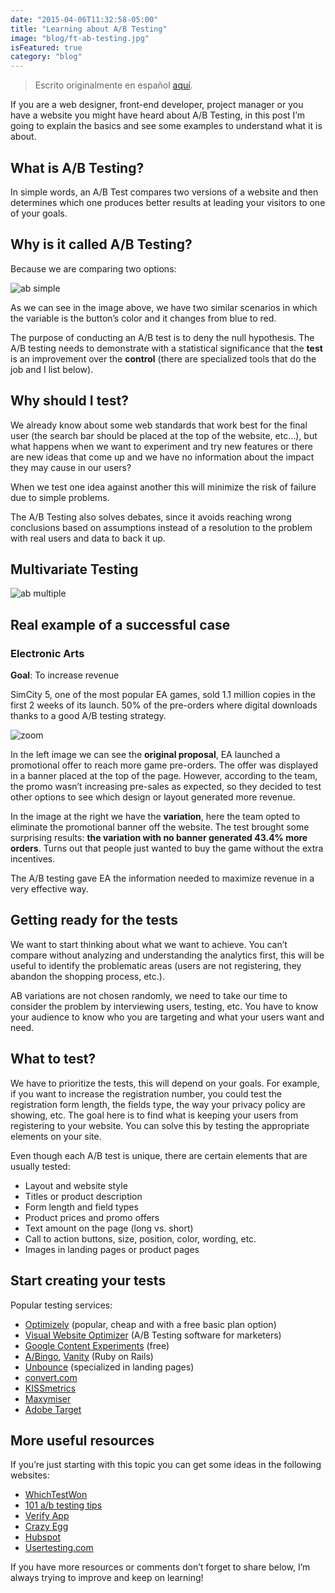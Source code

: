 ```yaml
---
date: "2015-04-06T11:32:58-05:00"
title: "Learning about A/B Testing"
image: "blog/ft-ab-testing.jpg"
isFeatured: true
category: "blog"
---
```


> Escrito originalmente en español [aquí](http://frontendlabs.io/2435--que-es-ab-testing).

If you are a web designer, front-end developer, project manager or you have a website you might have heard about A/B Testing, in this post I’m going to explain the basics and see some examples to understand what it is about.

## What is A/B Testing?

In simple words, an A/B Test compares two versions of a website and then determines which one produces better results at leading your visitors to one of your goals.

## Why is it called A/B Testing?

Because we are comparing two options:

![ab simple](blog/ab-simple.png)

As we can see in the image above, we have two similar scenarios in which the variable is the button’s color and it changes from blue to red.

The purpose of conducting an A/B test is to deny the null hypothesis. The A/B testing needs to demonstrate with a statistical significance that the **test** is an improvement over the **control** (there are specialized tools that do the job and I list below).

## Why should I test?

We already know about some web standards that work best for the final user (the search bar should be placed at the top of the website, etc…), but what happens when we want to experiment and try new features or there are new ideas that come up and we have no information about the impact they may cause in our users?

When we test one idea against another this will minimize the risk of failure due to simple problems.

The A/B Testing also solves debates, since it avoids reaching wrong conclusions based on assumptions instead of a resolution to the problem with real users and data to back it up.

## Multivariate Testing

![ab multiple](blog/ab-multiple.png)

## Real example of a successful case

### Electronic Arts

**Goal**: To increase revenue

SimCity 5, one of the most popular EA games, sold 1.1 million copies in the first 2 weeks of its launch. 50% of the pre-orders where digital downloads thanks to a good A/B testing strategy.

![zoom](blog/simcity_original.jpg)

In the left image we can see the **original proposal**, EA launched a promotional offer to reach more game pre-orders. The offer was displayed in a banner placed at the top of the page. However, according to the team, the promo wasn’t increasing pre-sales as expected, so they decided to test other options to see which design or layout generated more revenue.

In the image at the right we have the **variation**, here the team opted to eliminate the promotional banner off the website. The test brought some surprising results: **the variation with no banner generated 43.4% more orders**. Turns out that people just wanted to buy the game without the extra incentives.

The A/B testing gave EA the information needed to maximize revenue in a very effective way.

## Getting ready for the tests

We want to start thinking about what we want to achieve. You can’t compare without analyzing and understanding the analytics first, this will be useful to identify the problematic areas (users are not registering, they abandon the shopping process, etc.).

AB variations are not chosen randomly, we need to take our time to consider the problem by interviewing users, testing, etc. You have to know your audience to know who you are targeting and what your users want and need.

## What to test?

We have to prioritize the tests, this will depend on your goals. For example, if you want to increase the registration number, you could test the registration form length, the fields type, the way your privacy policy are showing, etc. The goal here is to find what is keeping your users from registering to your website. You can solve this by testing the appropriate elements on your site.

Even though each A/B test is unique, there are certain elements that are usually tested:

-   Layout and website style
-   Titles or product description
-   Form length and field types
-   Product prices and promo offers
-   Text amount on the page (long vs. short)
-   Call to action buttons, size, position, color, wording, etc.
-   Images in landing pages or product pages

## Start creating your tests

Popular testing services:

-   [Optimizely](https://www.optimizely.com/) (popular, cheap and with a free basic plan option)
-   [Visual Website Optimizer](https://vwo.com/) (A/B Testing software for marketers)
-   [Google Content Experiments](https://support.google.com/analytics/answer/1745149) (free)
-   [A/Bingo](https://www.bingocardcreator.com/abingo), [Vanity](http://vanity.labnotes.org/) (Ruby on Rails)
-   [Unbounce](http://unbounce.com/) (specialized in landing pages)
-   [convert.com](http://www.convert.com/)
-   [KISSmetrics](https://www.kissmetrics.com/)
-   [Maxymiser](https://www.maxymiser.com/)
-   [Adobe Target](http://www.adobe.com/la/solutions/testing-targeting.html)

## More useful resources

If you’re just starting with this topic you can get some ideas in the following websites:

-   [WhichTestWon](https://whichtestwon.com/)
-   [101 a/b testing tips](http://www.conversion-rate-experts.com/cro-tips/)
-   [Verify App](http://verifyapp.com/)
-   [Crazy Egg](http://www.crazyegg.com/)
-   [Hubspot](http://hubspot.com/)
-   [Usertesting.com](http://www.usertesting.com/)

If you have more resources or comments don’t forget to share below, I’m always trying to improve and keep on learning!
